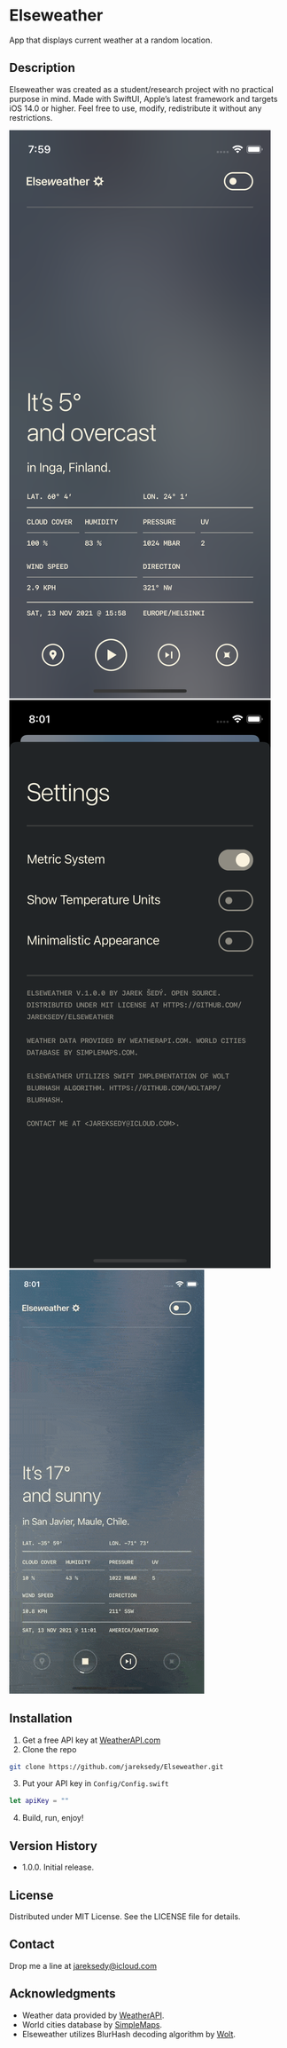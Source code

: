 # Elseweather

App that displays current weather at a random location.

## Description

Elseweather was created as a student/research project with no practical purpose in mind. Made with SwiftUI, Apple’s latest framework and targets iOS 14.0 or higher. Feel free to use, modify, redistribute it without any restrictions.

![Elseweather Demo](Demo/ew_sc1.png)
![Elseweather Demo](Demo/ew_sc2.png)
![Elseweather Demo](Demo/ew_video.gif)

## Installation

1. Get a free API key at [WeatherAPI.com](https://www.weatherapi.com)
2. Clone the repo
```sh
git clone https://github.com/jareksedy/Elseweather.git
```
3. Put your API key in `Config/Config.swift`
```swift
let apiKey = ""
```
4. Build, run, enjoy!

## Version History

* 1.0.0. Initial release.

## License

Distributed under MIT License. See the LICENSE file for details.

## Contact

Drop me a line at jareksedy@icloud.com

## Acknowledgments

* Weather data provided by [WeatherAPI](https://www.weatherapi.com).
* World cities database by [SimpleMaps](https://simplemaps.com/data/world-cities).
* Elseweather utilizes BlurHash decoding algorithm by [Wolt](https://github.com/woltapp/blurhash).
